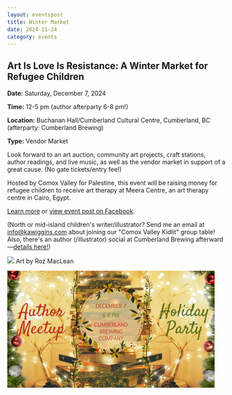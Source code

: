 ```yaml
---
layout: eventspost
title: Winter Market
date: 2024-11-24
category: events
---
```


## Art Is Love Is Resistance: A Winter Market for Refugee Children

**Date:** Saturday, December 7, 2024

**Time:** 12-5 pm (author afterparty 6-8 pm!)

**Location:** Buchanan Hall/Cumberland Cultural Centre, Cumberland, BC (afterparty: Cumberland Brewing)

**Type:** Vendor Market

Look forward to an art auction, community art projects, craft stations, author readings, and live music, as well as the vendor market in support of a great cause. (No gate tickets/entry fee!)

Hosted by Comox Valley for Palestine, this event will be raising money for refugee children to receive art therapy at Meera Centre, an art therapy centre in Cairo, Egypt.

[Learn more](https://comoxvalleyforpalestine.ca/events/art-is-love-is-resistance) or [view event post on Facebook](https://www.facebook.com/events/526332076884110).

(North or mid-island children's writer/illustrator? Send me an email at info@kawiggins.com about joining our "Comox Valley Kidlit" group table! Also, there's an author (/illustrator) social at Cumberland Brewing afterward—[details here!](https://www.facebook.com/share/19SUgW8Zs4/))

![](https://cv4p.imgix.net/files/art-is-love-is-resistance.png?auto=format&fit=max&w=800)
Art by Roz MacLean

<a href="https://www.facebook.com/share/19SUgW8Zs4/" target="_blank;"><img src="/2024HolidayParty.jpg?format=webp" style="max-width:95%;"></a>
